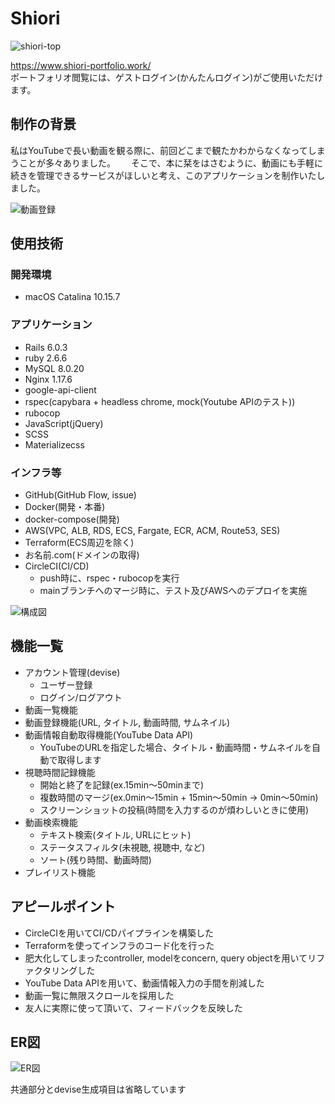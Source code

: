 # Shiori
![shiori-top](https://user-images.githubusercontent.com/18507447/107665175-8c6ec880-6cd0-11eb-917b-8f0ebc78756f.png)

https://www.shiori-portfolio.work/  
ポートフォリオ閲覧には、ゲストログイン(かんたんログイン)がご使用いただけます。
## 制作の背景
私はYouTubeで長い動画を観る際に、前回どこまで観たかわからなくなってしまうことが多々ありました。　　
そこで、本に栞をはさむように、動画にも手軽に続きを管理できるサービスがほしいと考え、このアプリケーションを制作いたしました。

![動画登録](https://user-images.githubusercontent.com/18507447/108235686-68f0c580-7189-11eb-867d-060c18d3f40c.gif)

## 使用技術
### 開発環境
* macOS Catalina 10.15.7
### アプリケーション
* Rails 6.0.3
* ruby 2.6.6
* MySQL 8.0.20
* Nginx 1.17.6
* google-api-client
* rspec(capybara + headless chrome, mock(Youtube APIのテスト))
* rubocop
* JavaScript(jQuery)
* SCSS
* Materializecss
### インフラ等
* GitHub(GitHub Flow, issue)
* Docker(開発・本番)
* docker-compose(開発)
* AWS(VPC, ALB, RDS, ECS, Fargate, ECR, ACM, Route53, SES)
* Terraform(ECS周辺を除く)
* お名前.com(ドメインの取得)
* CircleCI(CI/CD)
  - push時に、rspec・rubocopを実行
  - mainブランチへのマージ時に、テスト及びAWSへのデプロイを実施

![構成図](https://user-images.githubusercontent.com/18507447/108231606-4492ea00-7185-11eb-9f8a-07522e764316.png)
## 機能一覧
* アカウント管理(devise)
  - ユーザー登録
  - ログイン/ログアウト
* 動画一覧機能
* 動画登録機能(URL, タイトル, 動画時間, サムネイル)
* 動画情報自動取得機能(YouTube Data API)
  - YouTubeのURLを指定した場合、タイトル・動画時間・サムネイルを自動で取得します
* 視聴時間記録機能
  - 開始と終了を記録(ex.15min〜50minまで)
  - 複数時間のマージ(ex.0min〜15min + 15min〜50min → 0min〜50min)
  - スクリーンショットの投稿(時間を入力するのが煩わしいときに使用)
* 動画検索機能
  - テキスト検索(タイトル, URLにヒット)
  - ステータスフィルタ(未視聴, 視聴中, など)
  - ソート(残り時間、動画時間)
* プレイリスト機能

## アピールポイント
* CircleCIを用いてCI/CDパイプラインを構築した
* Terraformを使ってインフラのコード化を行った
* 肥大化してしまったcontroller, modelをconcern, query objectを用いてリファクタリングした
* YouTube Data APIを用いて、動画情報入力の手間を削減した
* 動画一覧に無限スクロールを採用した
* 友人に実際に使って頂いて、フィードバックを反映した
## ER図
![ER図](https://user-images.githubusercontent.com/18507447/107884816-4fa60a00-6f3a-11eb-8dd7-5ca93ca8f268.png)

共通部分とdevise生成項目は省略しています
